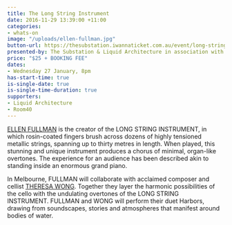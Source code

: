 ```yaml
---
title: The Long String Instrument
date: 2016-11-29 13:39:00 +11:00
categories:
- whats-on
image: "/uploads/ellen-fullman.jpg"
button-url: https://thesubstation.iwannaticket.com.au/event/long-string-instrument-MTE5MjU
presented-by: The Substation & Liquid Architecture in association with Room40
price: "$25 + BOOKING FEE"
dates:
- Wednesday 27 January, 8pm
has-start-time: true
is-single-date: true
is-single-time-duration: true
supporters:
- Liquid Architecture
- Room40
---
```


[ELLEN FULLMAN](http://ellenfullman.com/] ) is the creator of the LONG STRING INSTRUMENT, in which rosin-coated fingers brush across dozens of highly tensioned metallic strings, spanning up to thirty metres in length. When played, this stunning and unique instrument produces a chorus of minimal, organ-like overtones. The experience for an audience has been described akin to standing inside an enormous grand piano.  

In Melbourne, FULLMAN will collaborate with acclaimed composer and cellist [THERESA WONG](http://www.theresawong.org/). Together they layer the harmonic possibilities of the cello with the undulating overtones of the LONG STRING INSTRUMENT. FULLMAN and WONG will perform their duet Harbors, drawing from soundscapes, stories and atmospheres that manifest around bodies of water.


